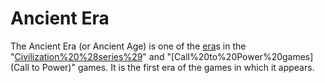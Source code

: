 # Ancient Era

The Ancient Era (or Ancient Age) is one of the [era](era)s in the "[Civilization%20%28series%29](Civilization)" and "[Call%20to%20Power%20games](Call to Power)" games. It is the first era of the games in which it appears.